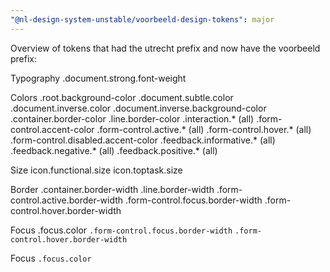 ```yaml
---
"@nl-design-system-unstable/voorbeeld-design-tokens": major
---
```


Overview of tokens that had the utrecht prefix and now have the voorbeeld prefix:

Typography
.document.strong.font-weight

Colors
.root.background-color
.document.subtle.color
.document.inverse.color
.document.inverse.background-color
.container.border-color
.line.border-color
.interaction.* (all)
.form-control.accent-color
.form-control.active.* (all)
.form-control.hover.* (all)
.form-control.disabled.accent-color
.feedback.informative.* (all)
.feedback.negative.* (all)
.feedback.positive.* (all)

Size
icon.functional.size
icon.toptask.size

Border
.container.border-width
.line.border-width
.form-control.active.border-width
.form-control.focus.border-width
.form-control.hover.border-width

Focus
.focus.color
`.form-control.focus.border-width`
`.form-control.hover.border-width`

Focus
`.focus.color`
